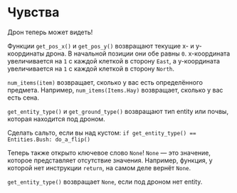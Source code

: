 # Чувства
Дрон теперь может видеть! 

Функции `get_pos_x()` и `get_pos_y()` возвращают текущие x- и y-координаты дрона. В начальной позиции они обе равны `0`. x-координата увеличивается на `1` с каждой клеткой в сторону `East`, а y-координата увеличивается на `1` с каждой клеткой в сторону `North`.

`num_items(item)` возвращает, сколько у вас есть определённого предмета.
Например, `num_items(Items.Hay)` возвращает, сколько у вас есть сена.

`get_entity_type()` и `get_ground_type()` возвращают тип entity или почвы, которая находится под дроном.

Сделать сальто, если вы над кустом:
`if get_entity_type() == Entities.Bush:
	do_a_flip()`

Теперь также открыто ключевое слово `None`! `None` — это значение, которое представляет отсутствие значения.
Например, функция, у которой нет инструкции `return`, на самом деле вернёт `None`.

`get_entity_type()` возвращает `None`, если под дроном нет entity.

